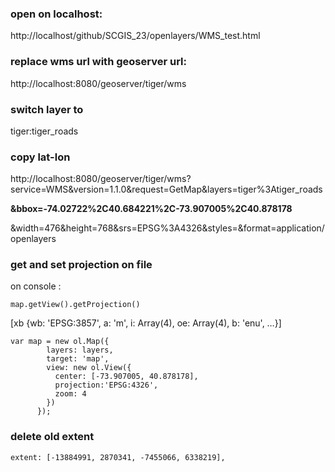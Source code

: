 ### open on localhost: 

http://localhost/github/SCGIS_23/openlayers/WMS_test.html

### replace wms url with geoserver url: 

http://localhost:8080/geoserver/tiger/wms

### switch layer to 

tiger:tiger_roads

### copy lat-lon

http://localhost:8080/geoserver/tiger/wms?service=WMS&version=1.1.0&request=GetMap&layers=tiger%3Atiger_roads

**&bbox=-74.02722%2C40.684221%2C-73.907005%2C40.878178**

&width=476&height=768&srs=EPSG%3A4326&styles=&format=application/openlayers

### get and set projection on file

on console : 

```
map.getView().getProjection()
```
[xb {wb: 'EPSG:3857', a: 'm', i: Array(4), oe: Array(4), b: 'enu', …}]

```
var map = new ol.Map({
        layers: layers,
        target: 'map',
        view: new ol.View({
          center: [-73.907005, 40.878178],
          projection:'EPSG:4326',
          zoom: 4
        })
      });
```
### delete old extent 

```
extent: [-13884991, 2870341, -7455066, 6338219],
```

